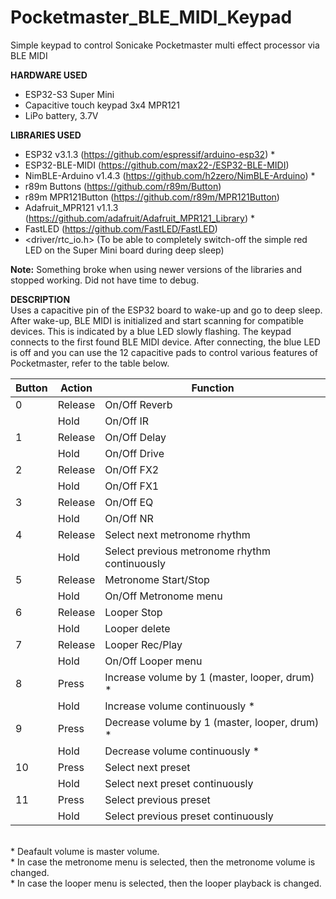 # Pocketmaster_BLE_MIDI_Keypad
Simple keypad to control Sonicake Pocketmaster multi effect processor via BLE MIDI

**HARDWARE USED**
- ESP32-S3 Super Mini
- Capacitive touch keypad 3x4 MPR121
- LiPo battery, 3.7V

**LIBRARIES USED**
- ESP32 v3.1.3           (https://github.com/espressif/arduino-esp32) *
- ESP32-BLE-MIDI         (https://github.com/max22-/ESP32-BLE-MIDI)
- NimBLE-Arduino v1.4.3  (https://github.com/h2zero/NimBLE-Arduino) *
- r89m Buttons           (https://github.com/r89m/Button)
- r89m MPR121Button      (https://github.com/r89m/MPR121Button)
- Adafruit_MPR121 v1.1.3 (https://github.com/adafruit/Adafruit_MPR121_Library) *
- FastLED                (https://github.com/FastLED/FastLED)
- <driver/rtc_io.h>      (To be able to completely switch-off the simple red LED on the Super Mini board during deep sleep)

**Note:** Something broke when using newer versions of the libraries and stopped working. Did not have time to debug.

**DESCRIPTION**
<br>Uses a capacitive pin of the ESP32 board to wake-up and go to deep sleep. After wake-up, BLE MIDI is initialized and start scanning for compatible devices. This is indicated by a blue LED slowly flashing. The keypad connects to the first found BLE MIDI device. After connecting, the blue LED is off and you can use the 12 capacitive pads to control various features of Pocketmaster, refer to the table below.

| Button | Action  | Function                                      |
|--------|---------|-----------------------------------------------|
|    0   | Release | On/Off Reverb                                 |
|        | Hold    | On/Off IR                                     |
|    1   | Release | On/Off Delay                                  |
|        | Hold    | On/Off Drive                                  |
|    2   | Release | On/Off FX2                                    |
|        | Hold    | On/Off FX1                                    |
|    3   | Release | On/Off EQ                                     |
|        | Hold    | On/Off NR                                     |
|    4   | Release | Select next metronome rhythm                  |
|        | Hold    | Select previous metronome rhythm continuously |
|    5   | Release | Metronome Start/Stop                          |
|        | Hold    | On/Off Metronome menu                         |
|    6   | Release | Looper Stop                                   |
|        | Hold    | Looper delete                                 |
|    7   | Release | Looper Rec/Play                               |
|        | Hold    | On/Off Looper menu                            |
|    8   | Press   | Increase volume by 1 (master, looper, drum) * |
|        | Hold    | Increase volume continuously *                |
|    9   | Press   | Decrease volume by 1 (master, looper, drum) * |
|        | Hold    | Decrease volume continuously *                |
|   10   | Press   | Select next preset                            |
|        | Hold    | Select next preset continuously               |
|   11   | Press   | Select previous preset                        |
|        | Hold    | Select previous preset continuously           |

<br>* Deafault volume is master volume.
<br>* In case the metronome menu is selected, then the metronome volume is changed.
<br>* In case the looper menu is selected, then the looper playback is changed.
